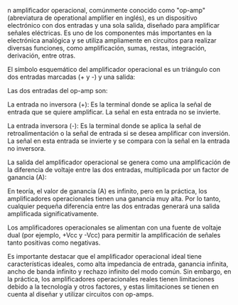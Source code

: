
n amplificador operacional, comúnmente conocido como "op-amp" (abreviatura de operational amplifier en inglés), es un dispositivo electrónico con dos entradas y una sola salida, diseñado para amplificar señales eléctricas. Es uno de los componentes más importantes en la electrónica analógica y se utiliza ampliamente en circuitos para realizar diversas funciones, como amplificación, sumas, restas, integración, derivación, entre otras.

El símbolo esquemático del amplificador operacional es un triángulo con dos entradas marcadas (+ y -) y una salida:





Las dos entradas del op-amp son:

La entrada no inversora (+): Es la terminal donde se aplica la señal de entrada que se quiere amplificar. La señal en esta entrada no se invierte.

La entrada inversora (-): Es la terminal donde se aplica la señal de retroalimentación o la señal de entrada si se desea amplificar con inversión. La señal en esta entrada se invierte y se compara con la señal en la entrada no inversora.

La salida del amplificador operacional se genera como una amplificación de la diferencia de voltaje entre las dos entradas, multiplicada por un factor de ganancia (A):





En teoría, el valor de ganancia (A) es infinito, pero en la práctica, los amplificadores operacionales tienen una ganancia muy alta. Por lo tanto, cualquier pequeña diferencia entre las dos entradas generará una salida amplificada significativamente.

Los amplificadores operacionales se alimentan con una fuente de voltaje dual (por ejemplo, +Vcc y -Vcc) para permitir la amplificación de señales tanto positivas como negativas.

Es importante destacar que el amplificador operacional ideal tiene características ideales, como alta impedancia de entrada, ganancia infinita, ancho de banda infinito y rechazo infinito del modo común. Sin embargo, en la práctica, los amplificadores operacionales reales tienen limitaciones debido a la tecnología y otros factores, y estas limitaciones se tienen en cuenta al diseñar y utilizar circuitos con op-amps.
